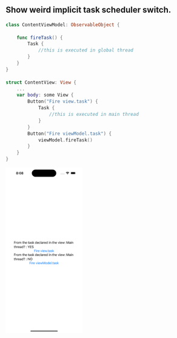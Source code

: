 ## Show weird implicit task scheduler switch.

```swift
class ContentViewModel: ObservableObject {
       
    func fireTask() {
        Task {
            //this is executed in global thread
        }
    }
}

struct ContentView: View {
    ...
    var body: some View {
        Button("Fire view.task") {
            Task {
                //this is executed in main thread
            }
        }
        Button("Fire viewModel.task") {
            viewModel.fireTask()
        }
    }
}
```

<img src="preview.png" width="40%" >

